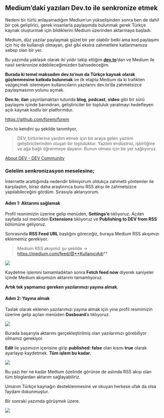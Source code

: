 ## Medium’daki yazıları Dev.to ile senkronize etmek

Nedeni bir türlü anlayamadığım Medium’un yükselişinden sonra ben de dahil bir çok geliştirici, gerek insanlarla paylaşımda bulunmak gerek Türkçe kaynak oluşturmak için bildiklerini Medium üzerinden aktarmaya başladı.

Medium, düz yazılar paylaşmak güzel bir yer olabilir belki ama kod paylaşımı için hiç de kullanışlı olmayan, gist gibi ekstra zahmetlere katlanmamıza sebep olan bir yer.

Bu yazımda yaklaşık olarak iki yıldır takip ettiğim [**dev.to**](https://dev.to/)’dan ve Medium ile nasıl senkronize edebileceğimizden bahsedeceğim.

**Burada ki temel maksadım dev.to’nun da Türkçe kaynak olarak güçlenmesine katkıda bulunmak** ve ilk etapta Medium da ki trafikten vazgeçmek istemeyen kullanıcıların yazılarını dev.to’da zahmetsizce paylaşmasının yolunu açmak.

**Dev.to**, **ilan** yayınlamaktan tutunda **blog**, **podcast**, **video** gibi bir sürü paylaşımı içinde barındıran, geliştiriciler bir topluluk yaratmayı hedefleyen açık kaynak kodlu bir platformdur.

https://github.com/forem/forem

Dev.to kendini şu şekilde tanımlıyor,

> DEV, birbirlerine yardım etmek için bir araya gelen yazılım geliştiricilerinden oluşan bir topluluktur. Yazılım endüstrisi, işbirliğine ve ağa bağlı öğrenmeye dayanır. Bunun olması için bir yer sağlıyoruz.

[About DEV - DEV Community](https://dev.to/about)

### Gelelim senkronizasyon meselesine;

İnternette arattığımda nedendir bilmiyorum oldukça zahmetli yöntemler ile karşılaştım, biraz daha araştırınca bunu RSS akışı ile zahmetsizce yapılabileceğini gördüm. Sırasıyla aktarıyorum.

#### **Adım 1: Aktarımı sağlamak**

Profil resmimizin üzerine gelip menüden, **Settings’e** tıklıyoruz. Açılan sayfada sol menüden **Extensions** tıklıyoruz ve **Publishing to DEV from RSS** bölümüne geliyoruz.

Sonrasında **RSS Feed URL** başlığını göreceğiz, buraya Medium RSS akışımızı eklememiz gerekiyor.

> Medium RSS akışımız şu şekilde -> https://medium.com/feed/@**KullanıcıAdı**

![](https://cdn.hashnode.com/res/hashnode/image/upload/v1647972040764/d41SLVIYQ.png)

Kaydetme işlemini tamamladıktan sonra **Fetch feed now** diyerek saniyeler içinde Medium akışımızın aktarımı tamamlıyoruz.

**Artık tek yapmamız gereken yazılarımızı yayına almak.**

#### Adım 2: Yayına almak

Taslak olarak eklenen yazılarımızı yayına almak için yine profil resmimizin üzerine gelip açılan menüden **Dasboard**’a tıklıyoruz.

![](https://cdn.hashnode.com/res/hashnode/image/upload/v1647972042130/rUrdscb1a.png)

Burada başarıyla aktarımı gerçekleştirilmiş olan yazılarımızı görebiliyor olmamız gerekiyor.

**Edit** ile yazımızın içerisine girip **published: false** olan kısmı **true** olarak ayarlayıp kaydetmek. **Tüm işlem bu kadar.**

![](https://cdn.hashnode.com/res/hashnode/image/upload/v1647972043622/K0V5h20I-.png)

Bu yazı her ne kadar Medium özelinde görünse de aslında RSS akışı olan tüm bloglardan aktarım sağlayabiliriz.

Umarım Türkçe kaynağın desteklenmesine ve okuyan herkese ufak da olsa faydam dokunmuştur.

Bir sonraki yazımda görüşmek üzere.

![](https://cdn.hashnode.com/res/hashnode/image/upload/v1647972045231/v0ztcvA8r.gif)